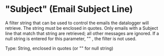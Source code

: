 # "Subject" (Email Subject Line)

A filter string that can be used to control the emails the datalogger will retrieve. The string must be enclosed in quotes. Only emails with a Subject line that match that string are retrieved; all other messages are ignored. If a null string is entered for this parameter, "" , the filter is not used.

Type: String, enclosed in quotes (or "" for null string)
